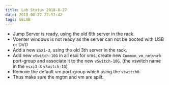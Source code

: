 ```yaml
---
title: Lab Status 2018-8-27
date: 2018-08-27 22:52:42
tags: SELAB
---
```


- Jump Server is ready, using the old 6th server in the rack.
- Vcenter windows is not ready as the server can not be booted with USB or DVD
- Add a new ```ESXi-3```, using the old 3th server in the rack.
- Add new ```vSwitch-10G``` in all esxi for vms, create new ```Common_vm_network``` port-group and associate it to the new ```vSwitch-10G```. (the vswitch name in the ```esxi3``` is ```vSwitch-1G```)
- Remove the default vm port-group which using the ```vswitch0```.
- Thus make sure the mgtm and vm are split. 
